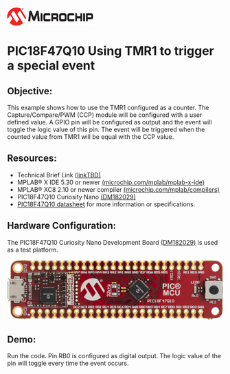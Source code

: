 ![](images/MicrochipLogo.png)

# PIC18F47Q10 Using TMR1 to trigger a special event

## Objective:
This example shows how to use the TMR1 configured as a counter. The Capture/Compare/PWM (CCP) module will be configured with a user defined value. A GPIO pin will be configured as output and the event will toggle the logic value of this pin. The event will be triggered when the counted value from TMR1 will be equal with the CCP value.


## Resources:
- Technical Brief Link [(linkTBD)](http://www.microchip.com/)
- MPLAB® X IDE 5.30 or newer [(microchip.com/mplab/mplab-x-ide)](http://www.microchip.com/mplab/mplab-x-ide)
- MPLAB® XC8 2.10 or newer compiler [(microchip.com/mplab/compilers)](http://www.microchip.com/mplab/compilers)
- PIC18F47Q10 Curiosity Nano [(DM182029)](https://www.microchip.com/Developmenttools/ProductDetails/DM182029)
- [PIC18F47Q10 datasheet](http://ww1.microchip.com/downloads/en/DeviceDoc/40002043D.pdf) for more information or specifications.

## Hardware Configuration:

The PIC18F47Q10 Curiosity Nano Development Board [(DM182029)](https://www.microchip.com/Developmenttools/ProductDetails/DM182029) is used as a test platform.

![](images/PIC18F47Q10-Curiosity-Nano.png)

## Demo:
Run the code. Pin RB0 is configured as digital output. The logic value of the pin will toggle every time the event occurs.
